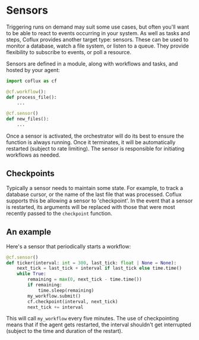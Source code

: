 # Sensors

Triggering runs on demand may suit some use cases, but often you'll want to be able to react to events occurring in your system. As well as tasks and steps, Coflux provides another target type: sensors. These can be used to monitor a database, watch a file system, or listen to a queue. They provide flexibility to subscribe to events, or poll a resource.

Sensors are defined in a module, along with workflows and tasks, and hosted by your agent:

```python
import coflux as cf

@cf.workflow():
def process_file():
    ...

@cf.sensor()
def new_files():
    ...
```

Once a sensor is activated, the orchestrator will do its best to ensure the function is always running. Once it terminates, it will be automatically restarted (subject to rate limiting). The sensor is responsible for initiating workflows as needed.

## Checkpoints

Typically a sensor needs to maintain some state. For example, to track a database cursor, or the name of the last file that was processed. Coflux supports this be allowing a sensor to 'checkpoint'. In the event that a sensor is restarted, its arguments will be replaced with those that were most recently passed to the `checkpoint` function.

## An example

Here's a sensor that periodically starts a workflow:

```python
@cf.sensor()
def ticker(interval: int = 300, last_tick: float | None = None):
    next_tick = last_tick + interval if last_tick else time.time()
    while True:
        remaining = max(0, next_tick - time.time())
        if remaining:
            time.sleep(remaining)
        my_workflow.submit()
        cf.checkpoint(interval, next_tick)
        next_tick += interval
```

This will call `my_workflow` every five minutes. The use of checkpointing means that if the agent gets restarted, the interval shouldn't get interrupted (subject to the time and duration of the restart).
